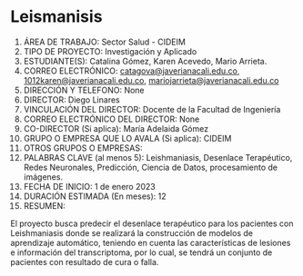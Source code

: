 # Leismanisis

1.	ÁREA DE TRABAJO: Sector Salud - CIDEIM
2.	TIPO DE PROYECTO: Investigación y Aplicado
3.	ESTUDIANTE(S): Catalina Gómez, Karen Acevedo, Mario Arrieta. 
4.	CORREO ELECTRÓNICO: catagova@javerianacali.edu.co, 1012karen@javerianacali.edu.co, mariojarrieta@javerianacali.edu.co 
5.	DIRECCIÓN Y TELEFONO: None
6.	DIRECTOR: Diego Linares
7.	VINCULACIÓN DEL DIRECTOR: Docente de la Facultad de Ingeniería  
8.	CORREO ELECTRÓNICO DEL DIRECTOR: None
9.	CO-DIRECTOR (Si aplica): María Adelaida Gómez
10.	GRUPO O EMPRESA QUE LO AVALA (Si aplica):  CIDEIM
11.	OTROS GRUPOS O EMPRESAS: 
12.	PALABRAS CLAVE (al menos 5): Leishmaniasis, Desenlace Terapéutico, Redes Neuronales, Predicción, Ciencia de Datos, procesamiento de imágenes.
13.	FECHA DE INICIO: 1 de enero 2023	
14.	DURACIÓN ESTIMADA (En meses): 12
15.	RESUMEN: 

El proyecto busca predecir el desenlace terapéutico para los pacientes con Leishmaniasis donde se realizará la construcción de modelos de aprendizaje automático, teniendo en cuenta las características de lesiones e información del transcriptoma, por lo cual, se tendrá un conjunto de pacientes con resultado de cura o falla.

